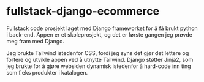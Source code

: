 # fullstack-django-ecommerce

Fullstack code prosjekt laget med Django frameworket for å få brukt python i back-end.
Appen er et skoleprosjekt, og det er første gangen jeg prøvde meg fram med Django.

Jeg brukte Tailwind istedenfor CSS, fordi jeg syns det gjør det lettere og fortere og utvikle appen ved å utnytte Tailwind.
Django støtter Jinja2, som jeg brukte for å gjøre websiden dynamisk istedenfor å hard-code inn ting som f.eks produkter i katalogen.
